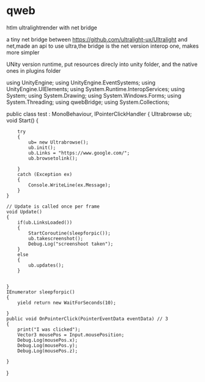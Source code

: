 # qweb
htlm ultralightrender with net bridge

a tiny net bridge between https://github.com/ultralight-ux/Ultralight and net,made an api to use ultra,the bridge is the net version interop one, makes more simpler

UNity version runtime, put resources direcly into unity folder, and the native ones in plugins folder

using UnityEngine;
using UnityEngine.EventSystems;
using UnityEngine.UIElements;
using System.Runtime.InteropServices;
using System;
using System.Drawing;
using System.Windows.Forms;
using System.Threading;
using qwebBridge;
using System.Collections;

public class test : MonoBehaviour, IPointerClickHandler
{
    Ultrabrowse ub;
    void Start()
    {

        try
        {
            ub= new Ultrabrowse();
            ub.init();
            ub.Links = "https://www.google.com/";
            ub.browsetolink();
           
        }
        catch (Exception ex)
        {
            Console.WriteLine(ex.Message);
        }
    }

    // Update is called once per frame
    void Update()
    {
        if(ub.LinksLoaded())
        {
            StartCoroutine(sleepforpic());
            ub.takescreenshot();
            Debug.Log("screenshoot taken");
        }
        else
        {
            ub.updates();
        }
        
            
    }
    IEnumerator sleepforpic()
    {
        yield return new WaitForSeconds(10);

    }
    public void OnPointerClick(PointerEventData eventData) // 3
    {
        print("I was clicked");
        Vector3 mousePos = Input.mousePosition;
        Debug.Log(mousePos.x);
        Debug.Log(mousePos.y);
        Debug.Log(mousePos.z);

    }
}

